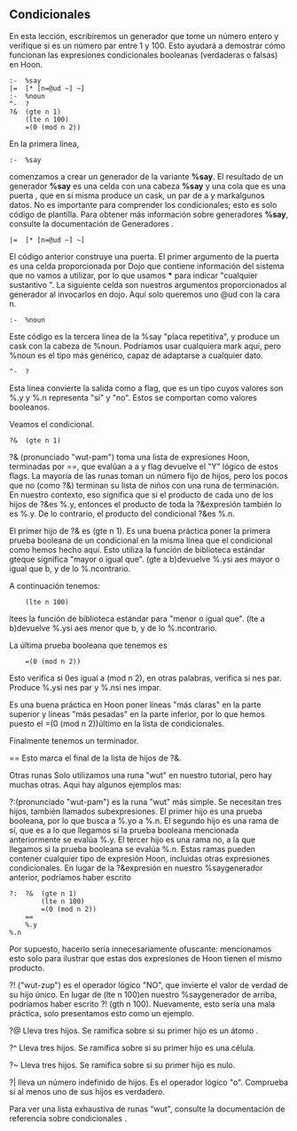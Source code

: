 ## Condicionales
En esta lección, escribiremos un generador que tome un número entero y verifique si es un número par entre 1 y 100. Esto ayudará a demostrar cómo funcionan las expresiones condicionales booleanas (verdaderas o falsas) en Hoon.
~~~
:-  %say
|=  [* [n=@ud ~] ~]
:-  %noun
^-  ?
?&  (gte n 1)
    (lte n 100)
    =(0 (mod n 2))
~~~
En la primera línea,
~~~
:-  %say
~~~
comenzamos a crear un generador de la variante **%say**. El resultado de un generador **%say** es una celda con una cabeza **%say** y una cola que es una puerta , que en sí misma produce un cask, un par de a y markalgunos datos. No es importante para comprender los condicionales; esto es solo código de plantilla. Para obtener más información sobre generadores **%say**, consulte la documentación de Generadores .
~~~
|=  [* [n=@ud ~] ~]
~~~
El código anterior construye una puerta. El primer argumento de la puerta es una celda proporcionada por Dojo que contiene información del sistema que no vamos a utilizar, por lo que usamos __*__ para indicar "cualquier sustantivo ". La siguiente celda son nuestros argumentos proporcionados al generador al invocarlos en dojo. Aquí solo queremos uno @ud con la cara n.
~~~
:-  %noun
~~~
Este código es la tercera línea de la %say "placa repetitiva", y produce un cask con la cabeza de %noun. Podríamos usar cualquiera mark aquí, pero %noun es el tipo más genérico, capaz de adaptarse a cualquier dato.
~~~
^-  ?
~~~
Esta línea convierte la salida como a flag, que es un tipo cuyos valores son %.y y %.n representa "sí" y "no". Estos se comportan como valores booleanos.

Veamos el condicional.
~~~
?&  (gte n 1)
~~~
?& (pronunciado "wut-pam") toma una lista de expresiones Hoon, terminadas por ==, que evalúan a a y flag devuelve el "Y" lógico de estos flags. La mayoría de las runas toman un número fijo de hijos, pero los pocos que no (como ?&) terminan su lista de niños con una runa de terminación. En nuestro contexto, eso significa que si el producto de cada uno de los hijos de ?&es %.y, entonces el producto de toda la ?&expresión también lo es %.y. De lo contrario, el producto del condicional ?&es %.n.

El primer hijo de ?& es (gte n 1). Es una buena práctica poner la primera prueba booleana de un condicional en la misma línea que el condicional como hemos hecho aquí. Esto utiliza la función de biblioteca estándar gteque significa "mayor o igual que". (gte a b)devuelve %.ysi aes mayor o igual que b, y de lo %.ncontrario.

A continuación tenemos:
~~~
    (lte n 100)
~~~
ltees la función de biblioteca estándar para "menor o igual que". (lte a b)devuelve %.ysi aes menor que b, y de lo %.ncontrario.

La última prueba booleana que tenemos es
~~~
    =(0 (mod n 2))
~~~
Esto verifica si 0es igual a (mod n 2), en otras palabras, verifica si nes par. Produce %.ysi nes par y %.nsi nes impar.

Es una buena práctica en Hoon poner líneas "más claras" en la parte superior y líneas "más pesadas" en la parte inferior, por lo que hemos puesto el =(0 (mod n 2))último en la lista de condicionales.

Finalmente tenemos un terminador.

==
Esto marca el final de la lista de hijos de ?&.

Otras runas
Solo utilizamos una runa "wut" en nuestro tutorial, pero hay muchas otras. Aqui hay algunos ejemplos mas:

?:(pronunciado "wut-pam") es la runa "wut" más simple. Se necesitan tres hijos, también llamados subexpresiones. El primer hijo es una prueba booleana, por lo que busca a %.yo a %.n. El segundo hijo es una rama de sí, que es a lo que llegamos si la prueba booleana mencionada anteriormente se evalúa %.y. El tercer hijo es una rama no, a la que llegamos si la prueba booleana se evalúa %.n. Estas ramas pueden contener cualquier tipo de expresión Hoon, incluidas otras expresiones condicionales. En lugar de la ?&expresión en nuestro %saygenerador anterior, podríamos haber escrito
~~~
?:  ?&  (gte n 1)
        (lte n 100)
        =(0 (mod n 2))
    ==
    %.y
%.n
~~~
Por supuesto, hacerlo sería innecesariamente ofuscante: mencionamos esto solo para ilustrar que estas dos expresiones de Hoon tienen el mismo producto.

?! ("wut-zup") es el operador lógico "NO", que invierte el valor de verdad de su hijo único. En lugar de (lte n 100)en nuestro %saygenerador de arriba, podríamos haber escrito ?!  (gth n 100). Nuevamente, esto sería una mala práctica, solo presentamos esto como un ejemplo.

?@ Lleva tres hijos. Se ramifica sobre si su primer hijo es un átomo .

?^ Lleva tres hijos. Se ramifica sobre si su primer hijo es una célula.

?~ Lleva tres hijos. Se ramifica sobre si su primer hijo es nulo.

?| lleva un número indefinido de hijos. Es el operador lógico "o". Comprueba si al menos uno de sus hijos es verdadero.

Para ver una lista exhaustiva de runas "wut", consulte la documentación de referencia sobre condicionales .